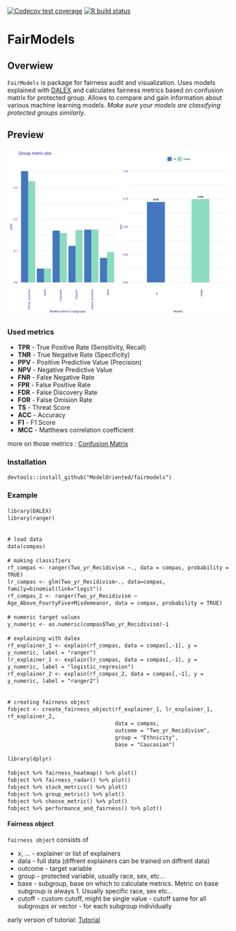   <!-- badges: start -->
  [![Codecov test coverage](https://codecov.io/gh/ModelOriented/FairModels/branch/master/graph/badge.svg)](https://codecov.io/gh/ModelOriented/FairModels?branch=master)
  [![R build status](https://github.com/ModelOriented/FairModels/workflows/R-CMD-check/badge.svg)](https://github.com/ModelOriented/FairModels/actions)
  <!-- badges: end -->
  
  

# FairModels 
## Overwiew

`FairModels` is package for fairness audit and visualization. Uses models explained with [DALEX](https://modeloriented.github.io/DALEX) and calculates fairness metrics based on confusion matrix for protected group.  Allows to compare and gain information about various machine learning models. *Make sure your models are classifying protected groups similarly*.



## Preview

![preview](man/figures/preview.gif)


### Used metrics

* **TPR** - True Positive Rate (Sensitivity, Recall)
* **TNR** - True Negative Rate (Specificity)
* **PPV** - Positive Predictive Value (Precision)
* **NPV** - Negative Predictive Value
* **FNR** - False Negative Rate
* **FPR** - False Positive Rate
* **FDR** - False Discovery Rate
* **FOR** - False Omision Rate
* **TS**  - Threat Score
* **ACC** - Accuracy
* **F1**  - F1 Score
* **MCC** - Matthews correlation coefficient

more on those metrics : [Confusion Matrix](https://en.wikipedia.org/wiki/Confusion_matrix)

### Installation

```
devtools::install_github("ModelOriented/fairmodels")
```

### Example

```
library(DALEX)
library(ranger)


# load data
data(compas)

# making classifiers
rf_compas <- ranger(Two_yr_Recidivism ~., data = compas, probability = TRUE)
lr_compas <- glm(Two_yr_Recidivism~., data=compas, family=binomial(link="logit"))
rf_compas_2 <- ranger(Two_yr_Recidivism ~ Age_Above_FourtyFive+Misdemeanor, data = compas, probability = TRUE)

# numeric target values
y_numeric <- as.numeric(compas$Two_yr_Recidivism)-1

# explaining with dalex
rf_explainer_1 <- explain(rf_compas, data = compas[,-1], y = y_numeric, label = "ranger")
lr_explainer_1 <- explain(lr_compas, data = compas[,-1], y = y_numeric, label = "logistic_regresion")
rf_explainer_2 <- explain(rf_compas_2, data = compas[,-1], y = y_numeric, label = "ranger2")


# creating fairness object
fobject <- create_fairness_object(rf_explainer_1, lr_explainer_1, rf_explainer_2,
                                  data = compas, 
                                  outcome = "Two_yr_Recidivism", 
                                  group = "Ethnicity",
                                  base = "Caucasian")

library(dplyr)

fobject %>% fairness_heatmap() %>% plot() 
fobject %>% fairness_radar() %>% plot() 
fobject %>% stack_metrics() %>% plot() 
fobject %>% group_metric() %>% plot() 
fobject %>% choose_metric() %>% plot() 
fobject %>% performance_and_fairness() %>% plot() 

```


#### Fairness object

`fairness object` consists of 
* x, ...  - explainer or list of explainers
* data    - full data (diffrent explainers can be trained on diffrent data)
* outcome - target variable
* group   - protected variable, usually race, sex, etc...
* base    - subgroup, base on which to calculate metrics. Metric on base subgroup is always 1. Usually specific race, sex etc...
* cutoff  - custom cutoff, might be single value - cutoff same for all subgroups or vector - for each subgroup individually


early version of tutorial: [Tutorial](https://modeloriented.github.io/FairModels/articles/Basic_tutorial.html)


